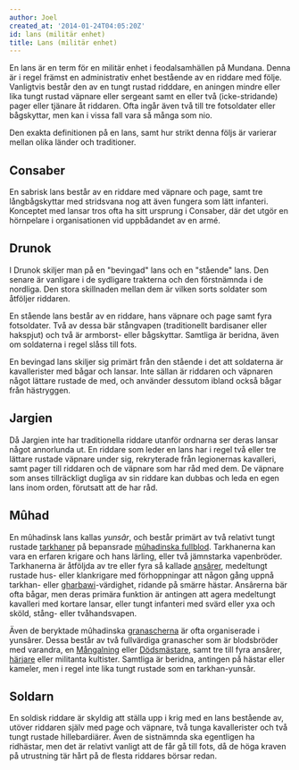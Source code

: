```yaml
---
author: Joel
created_at: '2014-01-24T04:05:20Z'
id: lans (militär enhet)
title: Lans (militär enhet)
---
```

En lans är en term för en militär enhet i feodalsamhällen på Mundana. Denna är i regel främst en administrativ enhet bestående av en riddare med följe. Vanligtvis består den av en tungt rustad ridddare, en aningen mindre eller lika tungt rustad väpnare eller sergeant samt en eller två (icke-stridande) pager eller tjänare åt riddaren. Ofta ingår även två till tre fotsoldater eller bågskyttar, men kan i vissa fall vara så många som nio.

Den exakta definitionen på en lans, samt hur strikt denna följs är varierar mellan olika länder och traditioner.

## Consaber

En sabrisk lans består av en riddare med väpnare och page, samt tre långbågskyttar med stridsvana nog att även fungera som lätt infanteri. Konceptet med lansar tros ofta ha sitt ursprung i Consaber, där det utgör en hörnpelare i organisationen vid uppbådandet av en armé.

## Drunok

I Drunok skiljer man på en "bevingad" lans och en "stående" lans. Den senare är vanligare i de sydligare trakterna och den förstnämnda i de nordliga. Den stora skillnaden mellan dem är vilken sorts soldater som åtföljer riddaren.

En stående lans består av en riddare, hans väpnare och page samt fyra fotsoldater. Två av dessa bär stångvapen (traditionellt bardisaner eller hakspjut) och två är armborst- eller bågskyttar. Samtliga är beridna, även om soldaterna i regel slåss till fots.

En bevingad lans skiljer sig primärt från den stående i det att soldaterna är kavallerister med bågar och lansar. Inte sällan är riddaren och väpnaren något lättare rustade de med, och använder dessutom ibland också bågar från hästryggen.

## Jargien

Då Jargien inte har traditionella riddare utanför ordnarna ser deras lansar något annorlunda ut. En riddare som leder en lans har i regel två eller tre lättare rustade väpnare under sig, rekryterade från legionernas kavalleri, samt pager till riddaren och de väpnare som har råd med dem. De väpnare som anses tillräckligt dugliga av sin riddare kan dubbas och leda en egen lans inom orden, förutsatt att de har råd.

## Mûhad

En mûhadinsk lans kallas *yunsâr*, och består primärt av två relativt tungt rustade [tarkhaner] på bepansrade [mûhadinska fullblod]. Tarkhanerna kan vara en erfaren krigare och hans lärling, eller två jämnstarka vapenbröder. Tarkhanerna är åtföljda av tre eller fyra så kallade [ansârer], medeltungt rustade hus- eller klankrigare med förhoppningar att någon gång uppnå tarkhan- eller [gharbawi]-värdighet, ridande på smärre hästar. Ansârerna bär ofta bågar, men deras primära funktion är antingen att agera medeltungt kavalleri med kortare lansar, eller tungt infanteri med svärd eller yxa och sköld, stång- eller tvåhandsvapen.

Även de beryktade mûhadinska [granascherna] är ofta organiserade i yunsârer. Dessa består av två fullvärdiga granascher som är blodsbröder med varandra, en [Mångalning] eller [Dödsmästare], samt tre till fyra ansârer, [härjare] eller militanta kultister. Samtliga är beridna, antingen på hästar eller kameler, men i regel inte lika tungt rustade som en tarkhan-yunsâr.

## Soldarn

En soldisk riddare är skyldig att ställa upp i krig med en lans bestående av, utöver riddaren själv med page och väpnare, två tunga kavallerister och två tungt rustade hillebardiärer. Även de sistnämnda ska egentligen ha ridhästar, men det är relativt vanligt att de får gå till fots, då de höga kraven på utrustning tär hårt på de flesta riddares börsar redan.

  [tarkhaner]: Tarkhaner
  [mûhadinska fullblod]: Mûhadinska_fullblod
  [ansârer]: Ansarer
  [gharbawi]: Gharbawi
  [granascherna]: Granascherna
  [Mångalning]: Mångalningarna
  [Dödsmästare]: Dödsmästare
  [härjare]: Härjarna